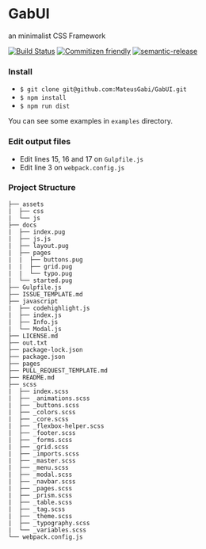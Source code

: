 # GabUI 
an minimalist CSS Framework

[![Build Status](https://travis-ci.org/MateusGabi/GabUI.svg?branch=master)](https://travis-ci.org/MateusGabi/GabUI)
[![Commitizen friendly](https://img.shields.io/badge/commitizen-friendly-brightgreen.svg)](http://commitizen.github.io/cz-cli/)
[![semantic-release](https://img.shields.io/badge/%20%20%F0%9F%93%A6%F0%9F%9A%80-semantic--release-e10079.svg)](https://github.com/semantic-release/semantic-release)

### Install

* `$ git clone git@github.com:MateusGabi/GabUI.git`
* `$ npm install`
* `$ npm run dist`

You can see some examples in `examples` directory.

### Edit output files

* Edit lines 15, 16 and 17 on `Gulpfile.js`
* Edit line 3 on `webpack.config.js` 

### Project Structure

```
├── assets
|  ├── css
|  └── js
├── docs
|  ├── index.pug
|  ├── js.js
|  ├── layout.pug
|  ├── pages
|  |  ├── buttons.pug
|  |  ├── grid.pug
|  |  └── typo.pug
|  └── started.pug
├── Gulpfile.js
├── ISSUE_TEMPLATE.md
├── javascript
|  ├── codehighlight.js
|  ├── index.js
|  ├── Info.js
|  └── Modal.js
├── LICENSE.md
├── out.txt
├── package-lock.json
├── package.json
├── pages
├── PULL_REQUEST_TEMPLATE.md
├── README.md
├── scss
|  ├── index.scss
|  ├── _animations.scss
|  ├── _buttons.scss
|  ├── _colors.scss
|  ├── _core.scss
|  ├── _flexbox-helper.scss
|  ├── _footer.scss
|  ├── _forms.scss
|  ├── _grid.scss
|  ├── _imports.scss
|  ├── _master.scss
|  ├── _menu.scss
|  ├── _modal.scss
|  ├── _navbar.scss
|  ├── _pages.scss
|  ├── _prism.scss
|  ├── _table.scss
|  ├── _tag.scss
|  ├── _theme.scss
|  ├── _typography.scss
|  └── _variables.scss
└── webpack.config.js
```